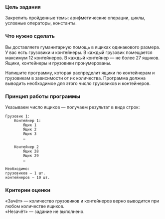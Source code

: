 ### Цель задания
Закрепить пройденные темы: арифметические операции, циклы, условные операторы, константы.

### Что нужно сделать
Вы доставляете гуманитарную помощь в ящиках одинакового размера. У вас есть грузовики и контейнеры. В каждый грузовик помещается максимум 12 контейнеров. В каждый контейнер — не более 27 ящиков. Ящики, контейнеры и грузовики пронумерованы.

Напишите программу, которая распределит ящики по контейнерам и грузовикам в зависимости от их количества. Программа должна выводить необходимое для этого число грузовиков и контейнеров.

### Принцип работы программы
Указываем число ящиков — получаем результат в виде строк:
````
Грузовик 1:
    Контейнер 1:
        Ящик 1
        Ящик 2
        Ящик 3
        …

    Контейнер 2
        Ящик 28
        Ящик 29
        …

Необходимо:
грузовиков — 1 шт.
контейнеров — 10 шт.
````

### Критерии оценки
«Зачёт» —  количество грузовиков и контейнеров верно выводится при любом количестве ящиков.\
«Незачёт» — задание не выполнено.
